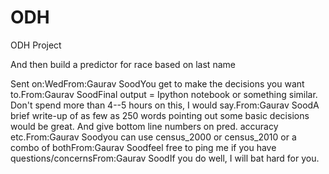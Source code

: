 # ODH
ODH Project

And then build a predictor for race based on last name




Sent on:WedFrom:Gaurav SoodYou get to make the decisions you want to.From:Gaurav SoodFinal output = Ipython notebook or something similar. Don't spend more than 4--5 hours on this, I would say.From:Gaurav SoodA brief write-up of as few as 250 words pointing out some basic decisions would be great. And   give bottom line numbers on pred. accuracy etc.From:Gaurav Soodyou can use census_2000 or census_2010 or a combo of bothFrom:Gaurav Soodfeel free to ping me if you have questions/concernsFrom:Gaurav SoodIf you do well, I will bat hard for you.
